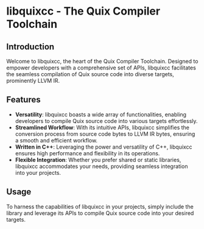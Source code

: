 # libquixcc - The Quix Compiler Toolchain

## Introduction
Welcome to libquixcc, the heart of the Quix Compiler Toolchain. Designed to empower developers with a comprehensive set of APIs, libquixcc facilitates the seamless compilation of Quix source code into diverse targets, prominently LLVM IR.

## Features
- **Versatility**: libquixcc boasts a wide array of functionalities, enabling developers to compile Quix source code into various targets effortlessly.
- **Streamlined Workflow**: With its intuitive APIs, libquixcc simplifies the conversion process from source code bytes to LLVM IR bytes, ensuring a smooth and efficient workflow.
- **Written in C++**: Leveraging the power and versatility of C++, libquixcc ensures high performance and flexibility in its operations.
- **Flexible Integration**: Whether you prefer shared or static libraries, libquixcc accommodates your needs, providing seamless integration into your projects.

## Usage
To harness the capabilities of libquixcc in your projects, simply include the library and leverage its APIs to compile Quix source code into your desired targets.

